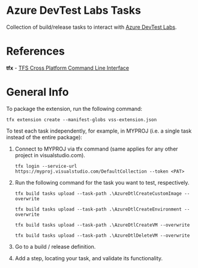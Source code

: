 # Azure DevTest Labs Tasks

Collection of build/release tasks to interact with [Azure DevTest Labs](https://azure.microsoft.com/en-us/services/devtest-lab/).

# References

**tfx** - [TFS Cross Platform Command Line Interface](https://github.com/Microsoft/tfs-cli)

# General Info

To package the extension, run the following command:

`tfx extension create --manifest-globs vss-extension.json`

To test each task independently, for example, in MYPROJ (i.e. a single task instead of the entire package):

1. Connect to MYPROJ via tfx command (same applies for any other project in visualstudio.com).

   `tfx login --service-url https://myproj.visualstudio.com/DefaultCollection --token <PAT>`

2. Run the following command for the task you want to test, respectively.

   `tfx build tasks upload --task-path .\AzureDtlCreateCustomImage --overwrite`

   `tfx build tasks upload --task-path .\AzureDtlCreateEnvironment --overwrite`

   `tfx build tasks upload --task-path .\AzureDtlCreateVM --overwrite`

   `tfx build tasks upload --task-path .\AzureDtlDeleteVM --overwrite`

3. Go to a build / release definition.
4. Add a step, locating your task, and validate its functionality.

